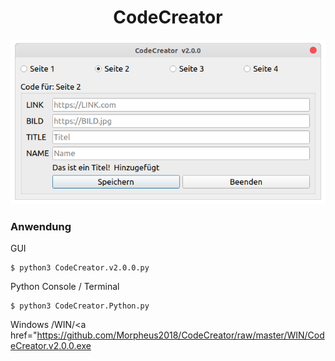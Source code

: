 <h1 align="center">CodeCreator</h1>

<p align="center">
    <img src="https://raw.githubusercontent.com/Morpheus2018/CodeCreator/master/screenshot/screenshot.v2.0.0.png" alt="Empty interface">
</p>

### Anwendung
GUI
```
$ python3 CodeCreator.v2.0.0.py
```
Python Console / Terminal
```
$ python3 CodeCreator.Python.py
```

Windows /WIN/<a href="https://github.com/Morpheus2018/CodeCreator/raw/master/WIN/CodeCreator.v2.0.0.exe </a>
